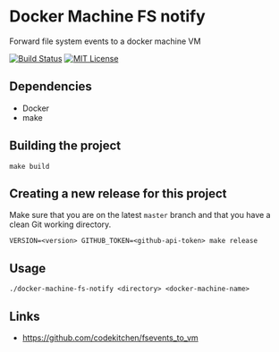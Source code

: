 # Docker Machine FS notify

Forward file system events to a docker machine VM

[![Build Status](https://circleci.com/gh/Jimdo/docker-machine-fs-notify/tree/master.svg?style=shield)](https://circleci.com/gh/Jimdo/docker-machine-fs-notify)
[![MIT License](https://img.shields.io/badge/license-MIT-blue.svg "MIT License")](https://github.com/twbs/no-carrier/blob/master/LICENSE.txt)

## Dependencies

* Docker
* make

## Building the project

```
make build
```

## Creating a new release for this project

Make sure that you are on the latest `master` branch and that you have a clean Git working directory.

```
VERSION=<version> GITHUB_TOKEN=<github-api-token> make release
```

## Usage

```
./docker-machine-fs-notify <directory> <docker-machine-name>
```

## Links

* https://github.com/codekitchen/fsevents_to_vm

